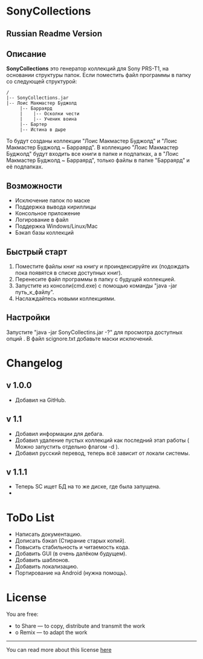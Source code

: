 SonyCollections
==========

Russian Readme Version
----------------------

Описание
-----------

**SonyCollections** это генератор коллекций для Sony PRS-T1, на основании структуры папок.
Если поместить файл программы в папку со следующей структурой:

	/
	|-- SonyCollections.jar
	|-- Лоис Макмастер Буджолд
	     |-- Барраярд
	     |    |-- Осколки чести
	     |    |-- Ученик воина
	     |-- Бартер
	     |-- Истина в дыре

То будут созданы коллекции "Лоис Макмастер Буджолд" и "Лоис Макмастер Буджолд ~ Барраярд".
В коллекцию "Лоис Макмастер Буджолд" будут входить все книги в папке и подпапках, а в "Лоис Макмастер Буджолд ~ Барраярд", только файлы в папке "Барраярд" и её подпапках.

Возможности
-----------
* Исключение папок по маске
* Поддержка вывода кириллицы
* Консольное приложение
* Логирование в файл
* Поддержка Windows/Linux/Mac
* Бэкап базы коллекций

Быстрый старт
------------
1. Поместите файлы книг на книгу и проиндексируйте их (подождать пока появятся в списке доступных книг).
2. Перенесите файл программы в папку с будущей коллекцией.
3. Запустите из консоли(cmd.exe) с помощью команды "java -jar путь_к_файлу".
4. Наслаждайтесь новыми коллекциями.

Настройки
------------
Запустите "java -jar SonyCollectins.jar -?" для просмотра доступных опций .
В файл scignore.txt добавьте маски исключений.

Changelog
=========

v 1.0.0
-----

* Добавил на GitHub.

v 1.1
-----
* Добавил информации для дебага.
* Добавил удаление пустых коллекций как последний этап работы ( Можно запустить отдельно флагом -d ).
* Добавил русский перевод, теперь всё зависит от локали системы.

v 1.1.1
-----
* Теперь SC ищет БД на то же диске, где была запущена.
* 

ToDo List
=========

* Написать документацию.
* Дописать бэкап (Стирание старых копий).
* Повысить стабильность и читаемость кода.
* Добавить GUI (в очень далёком будущем).
* Добавить шаблонов.
* Добавить локализацию.
* Портирование на Android (нужна помощь).

License
=========

You are free:

* to Share — to copy, distribute and transmit the work
* o Remix — to adapt the work

-----
You can read more about this license [here](http://creativecommons.org/licenses/by-nc-sa/3.0/)